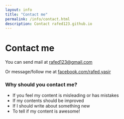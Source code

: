 ```yaml
---
layout: info
title: "Contact me"
permalink: /info/contact.html
description: Contact rafed123.github.io
---
```


# Contact me
You can send mail at [rafed123@gmail.com](mailto:rafed123@gmail.com?Subject=Hello%20Rafed)

Or message/follow me at [facebook.com/rafed.yasir](https://www.facebook.com/rafed.yasir)

### Why should you contact me?
* If you feel my content is misleading or has mistakes
* If my contents should be improved
* If I should write about something new
* To tell if my content is awesome!
